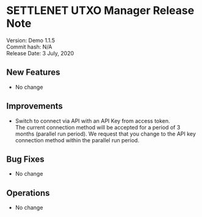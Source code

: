 # SETTLENET UTXO Manager Release Note
Version: Demo 1.1.5   
Commit hash: N/A     
Release Date:  3 July, 2020     


## New Features
* No change

## Improvements
* Switch to connect via API with an API Key from access token.   
      The current connection method will be accepted for a period of 3 months (parallel run period). We request that you change to the API key connection method within the parallel run period.

## Bug Fixes
* No change

## Operations
* No change
